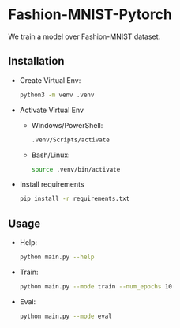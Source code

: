 # Fashion-MNIST-Pytorch

We train a model over Fashion-MNIST dataset.

## Installation

- Create Virtual Env:

  ```bash
  python3 -m venv .venv
  ```

- Activate Virtual Env

  - Windows/PowerShell:

    ```bash
    .venv/Scripts/activate
    ```

  - Bash/Linux:

    ```bash
    source .venv/bin/activate
    ```

- Install requirements

  ```bash
  pip install -r requirements.txt
  ```

## Usage

- Help:
  ```bash
  python main.py --help
  ```
- Train:

  ```bash
  python main.py --mode train --num_epochs 10
  ```

- Eval:
  ```bash
  python main.py --mode eval
  ```
